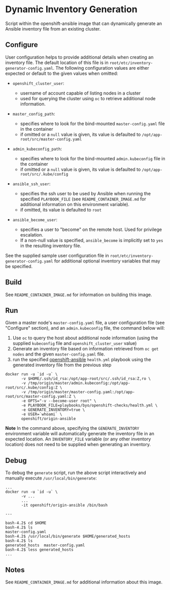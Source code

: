 Dynamic Inventory Generation
============================

Script within the openshift-ansible image that can dynamically
generate an Ansible inventory file from an existing cluster.

## Configure

User configuration helps to provide additional details when creating an inventory file.
The default location of this file is in `root/etc/inventory-generator-config.yaml`. The
following configuration values are either expected or default to the given values when omitted:

- `openshift_cluster_user`:
  - username of account capable of listing nodes in a cluster
  - used for querying the cluster using `oc` to retrieve additional node information.

- `master_config_path`:
  - specifies where to look for the bind-mounted `master-config.yaml` file in the container
  - if omitted or a `null` value is given, its value is defaulted to `/opt/app-root/src/master-config.yaml`

- `admin_kubeconfig_path`:
  - specifies where to look for the bind-mounted `admin.kubeconfig` file in the container
  - if omitted or a `null` value is given, its value is defaulted to `/opt/app-root/src/.kube/config`

- `ansible_ssh_user`:
  - specifies the ssh user to be used by Ansible when running the specified `PLAYBOOK_FILE` (see `README_CONTAINER_IMAGE.md` for additional information on this environment variable).
  - if omitted, its value is defaulted to `root`

- `ansible_become_user`:
  - specifies a user to "become" on the remote host. Used for privilege escalation.
  - If a non-null value is specified, `ansible_become` is implicitly set to `yes` in the resulting inventory file.

See the supplied sample user configuration file in `root/etc/inventory-generator-config.yaml` for additional optional inventory variables that may be specified.

## Build

See `README_CONTAINER_IMAGE.md` for information on building this image.

## Run

Given a master node's `master-config.yaml` file, a user configuration file (see "Configure" section), and an `admin.kubeconfig` file, the command below will:

1. Use `oc` to query the host about additional node information (using the supplied `kubeconfig` file and `openshift_cluster_user` value)
2. Generate an inventory file based on information retrieved from `oc get nodes` and the given `master-config.yaml` file.
3. run the specified [openshift-ansible](https://github.com/openshift/openshift-ansible) `health.yml` playbook using the generated inventory file from the previous step

```
docker run -u `id -u` \
       -v $HOME/.ssh/id_rsa:/opt/app-root/src/.ssh/id_rsa:Z,ro \
       -v /tmp/origin/master/admin.kubeconfig:/opt/app-root/src/.kube/config:Z \
       -v /tmp/origin/master/master-config.yaml:/opt/app-root/src/master-config.yaml:Z \
       -e OPTS="-v --become-user root" \
       -e PLAYBOOK_FILE=playbooks/byo/openshift-checks/health.yml \
       -e GENERATE_INVENTORY=true \
       -e USER=`whoami` \
       openshift/origin-ansible

```

**Note** In the command above, specifying the `GENERATE_INVENTORY` environment variable will automatically generate the inventory file in an expected location.
An `INVENTORY_FILE` variable (or any other inventory location) does not need to be supplied when generating an inventory.

## Debug

To debug the `generate` script, run the above script interactively
and manually execute `/usr/local/bin/generate`:

```
...
docker run -u `id -u` \
       -v ...
       ...
       -it openshift/origin-ansible /bin/bash

---

bash-4.2$ cd $HOME
bash-4.2$ ls
master-config.yaml
bash-4.2$ /usr/local/bin/generate $HOME/generated_hosts
bash-4.2$ ls
generated_hosts  master-config.yaml
bash-4.2$ less generated_hosts
...
```

## Notes

See `README_CONTAINER_IMAGE.md` for additional information about this image.